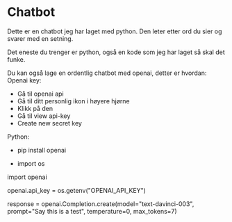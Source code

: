 # Chatbot
Dette er en chatbot jeg har laget med python.
Den leter etter ord du sier og svarer med en setning.

Det eneste du trenger er python, også en kode som jeg har laget så skal det funke.

Du kan også lage en ordentlig chatbot med openai, detter er hvordan:
Openai key:
-	Gå til openai api
-	Gå til ditt personlig ikon i høyere hjørne
-	Klikk på den
-	Gå til view api-key
-	Create new secret key

Python:
-	pip install openai

-	import os

import openai

openai.api_key = os.getenv("OPENAI_API_KEY")

response = openai.Completion.create(model="text-davinci-003", prompt="Say this is a test", temperature=0, max_tokens=7)
